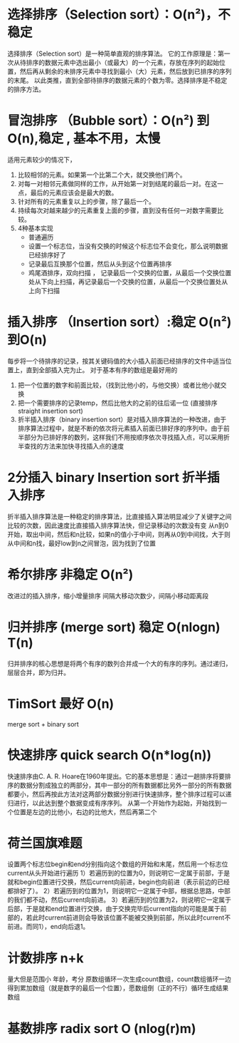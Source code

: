 
# 选择排序（Selection sort）：O(n²)，不稳定
选择排序（Selection sort）是一种简单直观的排序算法。
它的工作原理是：第一次从待排序的数据元素中选出最小（或最大）的一个元素，存放在序列的起始位置，然后再从剩余的未排序元素中寻找到最小（大）元素，然后放到已排序的序列的末尾。
以此类推，直到全部待排序的数据元素的个数为零。选择排序是不稳定的排序方法。

# 冒泡排序 （Bubble sort）：O(n²) 到 O(n),稳定 , 基本不用，太慢
适用元素较少的情况下，
1. 比较相邻的元素。如果第一个比第二个大，就交换他们两个。
2. 对每一对相邻元素做同样的工作，从开始第一对到结尾的最后一对。在这一点，最后的元素应该会是最大的数。
3. 针对所有的元素重复以上的步骤，除了最后一个。
4. 持续每次对越来越少的元素重复上面的步骤，直到没有任何一对数字需要比较。
5. 4种基本实现
   + 普通遍历
   + 设置一个标志位，当没有交换的时候这个标志位不会变化，那么说明数据已经排序好了
   + 记录最后互换那个位置，然后从头到这个位置再排序
   + 鸡尾酒排序，双向扫描 ， 记录最后一个交换的位置，从最后一个交换位置处从下向上扫描，再记录最后一个交换的位置，从最后一个交换位置处从上向下扫描

# 插入排序 （Insertion sort）:稳定 O(n²) 到O(n)
每步将一个待排序的记录，按其关键码值的大小插入前面已经排序的文件中适当位置上，直到全部插入完为止。
对于基本有序的数组是最好用的
1. 把一个位置的数字和前面比较，（找到比他小的，与他交换）或者比他小就交换
2. 把一个需要排序的记录temp，然后比他大的之前的往后诺一位 (直接排序straight insertion sort)
3. 折半插入排序（binary insertion sort）是对插入排序算法的一种改进，由于排序算法过程中，就是不断的依次将元素插入前面已排好序的序列中。由于前半部分为已排好序的数列，这样我们不用按顺序依次寻找插入点，可以采用折半查找的方法来加快寻找插入点的速度

# 2分插入 binary Insertion sort 折半插入排序
折半插入排序算法是一种稳定的排序算法，比直接插入算法明显减少了关键字之间比较的次数，因此速度比直接插入排序算法快，但记录移动的次数没有变
从n到0开始，取出中间，然后和n比较，如果n的值小于中间，则再从0到中间找，大于则从中间和n找，最好low到n之间冒泡，因为找到了位置

# 希尔排序 非稳定 O(n²)
改进过的插入排序，缩小增量排序
间隔大移动次数少，间隔小移动距离段
 
# 归并排序 (merge sort) 稳定 O(nlogn)	T(n)	
归并排序的核心思想是将两个有序的数列合并成一个大的有序的序列。通过递归，层层合并，即为归并。

# TimSort 最好 O(n)	
merge sort + binary sort 


# 快速排序 quick search O(n*log(n))
快速排序由C. A. R. Hoare在1960年提出。它的基本思想是：通过一趟排序将要排序的数据分割成独立的两部分，其中一部分的所有数据都比另外一部分的所有数据都要小，然后再按此方法对这两部分数据分别进行快速排序，整个排序过程可以递归进行，以此达到整个数据变成有序序列。
从第一个开始作为起始，开始找到一个位置是左边的比他小，右边的比他大，然后再第二个

# 荷兰国旗难题
设置两个标志位begin和end分别指向这个数组的开始和末尾，然后用一个标志位current从头开始进行遍历
1）若遍历到的位置为0，则说明它一定属于前部，于是就和begin位置进行交换，然后current向前进，begin也向前进（表示前边的已经都排好了）。
2）若遍历到的位置为1，则说明它一定属于中部，根据总思路，中部的我们都不动，然后current向前进。
3）若遍历到的位置为2，则说明它一定属于后部，于是就和end位置进行交换，由于交换完毕后current指向的可能是属于前部的，若此时current前进则会导致该位置不能被交换到前部，所以此时current不前进。而同1），end向后退1。

# 计数排序 n+k
量大但是范围小
年龄，考分
原数组循环一次生成count数组，count数组循环一边得到累加数组（就是数字的最后一个位置），愿数组倒（正的不行）循环生成结果数组

# 基数排序 radix sort O (nlog(r)m)
